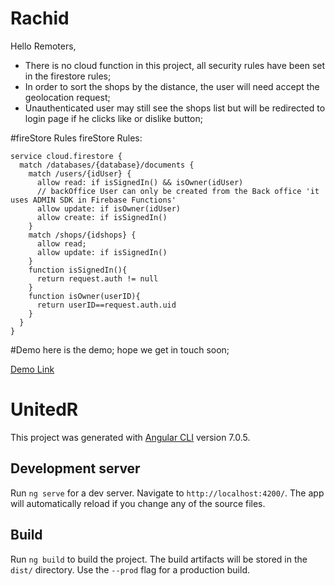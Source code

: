 # Rachid
Hello Remoters,

- There is no cloud function in this project, all security rules have been set in the firestore rules;
- In order to sort the shops by the distance, the user will need accept the geolocation request;
- Unauthenticated user may still see the shops list but will be redirected to login page if he clicks like or dislike button;

#fireStore Rules
fireStore Rules:
```JS
service cloud.firestore {
  match /databases/{database}/documents {
    match /users/{idUser} {
      allow read: if isSignedIn() && isOwner(idUser)
      // backOffice User can only be created from the Back office 'it uses ADMIN SDK in Firebase Functions' 
      allow update: if isOwner(idUser)
      allow create: if isSignedIn()
    }
    match /shops/{idshops} {
      allow read;
      allow update: if isSignedIn()
    }
    function isSignedIn(){
      return request.auth != null
    }
    function isOwner(userID){
      return userID==request.auth.uid
    }
  }
}
```

#Demo
here is the demo; hope we get in touch soon;

[Demo Link](https://rachidur-7e19a.web.app/)

# UnitedR
This project was generated with [Angular CLI](https://github.com/angular/angular-cli) version 7.0.5.

## Development server

Run `ng serve` for a dev server. Navigate to `http://localhost:4200/`. The app will automatically reload if you change any of the source files.

## Build

Run `ng build` to build the project. The build artifacts will be stored in the `dist/` directory. Use the `--prod` flag for a production build.

